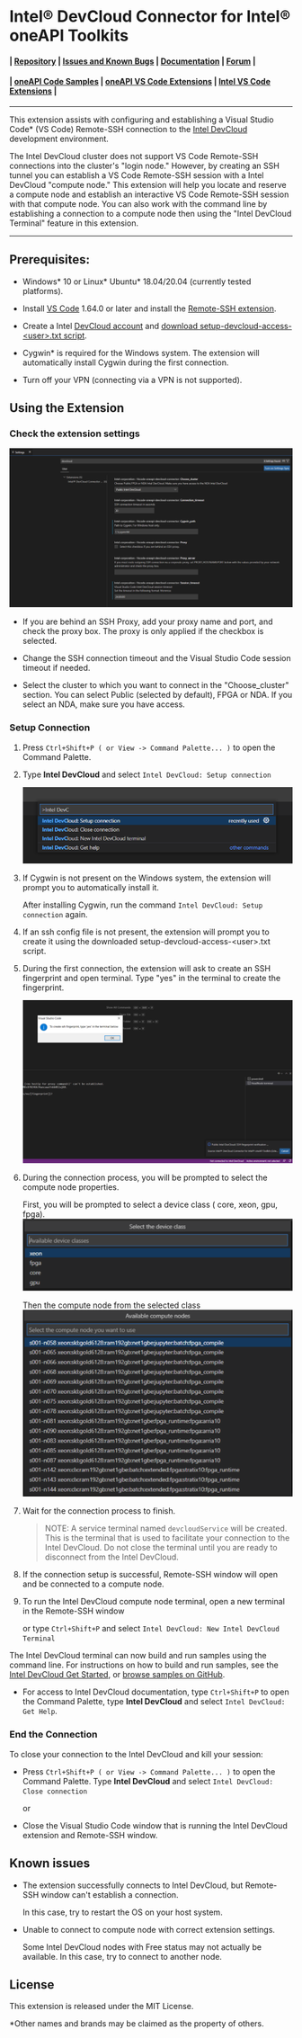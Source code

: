# Intel® DevCloud Connector for Intel® oneAPI Toolkits

#### | [Repository][vsix-repo] | [Issues and Known Bugs][vsix-issues] | [Documentation][vsix-docs] | [Forum][vsix-forum] |

[vsix-repo]:   <https://github.com/intel/vscode-oneapi-devcloud-connector>
[vsix-issues]: <https://github.com/intel/vscode-oneapi-devcloud-connector/issues>
[vsix-docs]:   <https://github.com/intel/vscode-oneapi-devcloud-connector#readme>
[vsix-forum]:  <https://community.intel.com/t5/Intel-DevCloud/bd-p/devcloud>


#### | [oneAPI Code Samples][oneapi-samples] | [oneAPI VS Code Extensions][oneapi-extensions] | [Intel VS Code Extensions][intel-extensions] |

[oneapi-samples]:    <https://github.com/oneapi-src/oneAPI-samples>
[oneapi-extensions]: <https://marketplace.visualstudio.com/search?term=oneapi&target=VSCode>
[intel-extensions]:  <https://marketplace.visualstudio.com/publishers/intel-corporation>

***

This extension assists with configuring and establishing a Visual Studio Code* (VS Code) Remote-SSH
connection to the [Intel DevCloud](https://devcloud.intel.com/oneapi/)
development environment.

The Intel DevCloud cluster does not support VS Code Remote-SSH connections
into the cluster's "login node." However, by creating an SSH tunnel you can
establish a VS Code Remote-SSH session with a Intel DevCloud "compute node."
This extension will help you locate and reserve a compute node and establish
an interactive VS Code Remote-SSH session with that compute node. You can also
work with the command line by establishing a connection to a compute node then
using the "Intel DevCloud Terminal" feature in this extension.

***


## Prerequisites:

* Windows* 10 or Linux* Ubuntu* 18.04/20.04 (currently tested platforms).

* Install [VS Code](https://code.visualstudio.com/download) 1.64.0 or later and install the [Remote-SSH
extension](https://marketplace.visualstudio.com/items?itemName=ms-vscode-remote.remote-ssh).

* Create a Intel [DevCloud account](https://devcloud.intel.com/oneapi/home/) and [download setup-devcloud-access-\<user\>.txt script](https://devcloud.intel.com/oneapi/documentation/connect-with-ssh-windows-cygwin/#configure-ssh-connection).

* Cygwin* is required for the Windows system. The extension will automatically install Cygwin during the first connection.

* Turn off your VPN (connecting via a VPN is not supported).


## Using the Extension

### Check the extension settings

![image](media/extension_settings.png)

*  If you are behind an SSH Proxy, add your proxy name and port, and check the
   proxy box. The proxy is only applied if the checkbox is selected.

*  Change the SSH connection timeout and the Visual Studio Code session timeout
   if needed.

* Select the cluster to which you want to connect in the "Choose_cluster" section. You can select Public (selected by default), FPGA or NDA. If you select an NDA, make sure you have access.


### Setup Connection

1. Press `Ctrl+Shift+P ( or View -> Command Palette... )` to open the Command Palette.
2. Type **Intel DevCloud** and select `Intel DevCloud: Setup connection`

   ![image](media/command_palette.png)


3. If Cygwin is not present on the Windows system, the extension will prompt
   you to automatically install it.

   After installing Cygwin, run the command `Intel DevCloud: Setup connection` again.

4. If an ssh config file is not present, the extension will prompt you to
   create it using the downloaded setup-devcloud-access-\<user\>.txt script.

5. During the first connection, the extension will ask to create an SSH
   fingerprint and open terminal. Type "yes" in the terminal to create the
   fingerprint.
   
   ![image](media/fingerprint_msgbox.png)

6. During the connection process, you will be prompted to select the compute node properties.
   
   First, you will be prompted to select a device class ( core, xeon, gpu, fpga). 
   ![image](media/device_selection_1.png)
   
   Then the compute node from the selected class
   ![image](media/device_selection_2.png)

7. Wait for the connection process to finish.


   > NOTE: A service terminal named `devcloudService` will be created. This is the terminal that is used to facilitate your connection to the Intel DevCloud. Do not close the terminal until you are ready to disconnect from the Intel DevCloud.


8. If the connection setup is successful, Remote-SSH window will open and be
  connected to a compute node.

9. To run the Intel DevCloud compute node terminal, open a new terminal in the
  Remote-SSH window
  
   or type `Ctrl+Shift+P`  and select `Intel DevCloud: New Intel DevCloud Terminal`

  The Intel DevCloud terminal can now build and run samples using the command line.
  For instructions on how to build and run samples, see the
  [Intel DevCloud Get Started](https://devcloud.intel.com/oneapi/get_started/),
  or [browse samples on GitHub](https://github.com/oneapi-src/oneAPI-samples).


* For access to Intel DevCloud documentation, type `Ctrl+Shift+P` to open the
  Command Palette, type **Intel DevCloud** and select `Intel DevCloud: Get Help`.


### End the Connection

  To close your connection to the Intel DevCloud and kill your session:

* Press `Ctrl+Shift+P ( or View -> Command Palette... )` to open the Command Palette.
 Type **Intel DevCloud** and select `Intel DevCloud: Close connection`

  or

* Close the Visual Studio Code window that is running the Intel DevCloud extension and Remote-SSH window.

## Known issues

* The extension successfully connects to Intel DevCloud, but Remote-SSH window can't establish a connection.

  In this case, try to restart the OS on your host system.

* Unable to connect to compute node with correct extension settings.
   
   Some Intel DevCloud nodes with Free status may not actually be available. In this case, try to connect to another node.

## License
This extension is released under the MIT License.

*Other names and brands may be claimed as the property of others.


